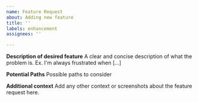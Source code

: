 ```yaml
---
name: Feature Request
about: Adding new feature
title: ''
labels: enhancement
assignees: ''

---
```


**Description of desired feature**
A clear and concise description of what the problem is. Ex. I'm always frustrated when [...]

**Potential Paths**
Possible paths to consider

**Additional context**
Add any other context or screenshots about the feature request here.
